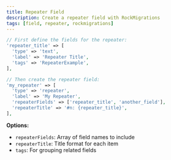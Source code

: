 ```yaml
---
title: Repeater Field
description: Create a repeater field with RockMigrations
tags: [field, repeater, rockmigrations]
---
```


```php
// First define the fields for the repeater:
'repeater_title' => [
  'type' => 'text',
  'label' => 'Repeater Title',
  'tags' => 'RepeaterExample',
],

// Then create the repeater field:
'my_repeater' => [
  'type' => 'repeater',
  'label' => 'My Repeater',
  'repeaterFields' => ['repeater_title', 'another_field'],
  'repeaterTitle' => '#n: {repeater_title}',
],
```

**Options:**
- `repeaterFields`: Array of field names to include
- `repeaterTitle`: Title format for each item
- `tags`: For grouping related fields
